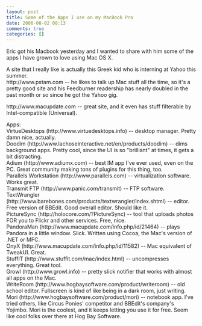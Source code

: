 ```yaml
---
layout: post
title: Some of the Apps I use on my MacBook Pro
date: 2006-08-02 08:13
comments: true
categories: []
---
```

<p>Eric got his Macbook yesterday and I wanted to share with him some of the apps I have grown to love using Mac OS X.</p>
<p>A site that I really like is actually this Greek kid who is interning at Yahoo this summer.<br />
http://www.pstam.com -- he likes to talk up Mac stuff all the time, so it's a pretty good site and his Feedburner readership has nearly doubled in the past month or so since he got the Yahoo gig.</p>
<p>http://www.macupdate.com -- great site, and it even has stuff filterable by Intel-compatible (Universal).</p>
<p>Apps:<br />
VirtueDesktops (http://www.virtuedesktops.info) -- desktop manager. Pretty damn nice, actually.<br />
Doodim (http://www.lachoseinteractive.net/en/products/doodim) -- dims background apps. Pretty cool, since the UI is so "brilliant" at times, it gets a bit distracting.<br />
Adium (http://www.adiumx.com) -- best IM app I've ever used, even on the PC. Great community making tons of plugins for this thing, too.<br />
Parallels Workstation (http://www.parallels.com) -- virtualization software. Works great.<br />
Transmit FTP (http://www.panic.com/transmit) -- FTP software.<br />
TextWrangler (http://www.barebones.com/products/textwrangler/index.shtml) -- editor. Free version of BBEdit. Good overall editor. Should like it.<br />
PictureSync (http://holocore.com/?PictureSync) -- tool that uploads photos FOR you to Flickr and other services. Free, nice.<br />
PandoraMan (http://www.macupdate.com/info.php/id/21464) -- plays Pandora in a little window. Slick. Written using Cocoa, the Mac's version of .NET or MFC.<br />
OnyX (http://www.macupdate.com/info.php/id/11582) -- Mac equivalent of TweakUI. Great.<br />
StuffIT (http://www.stuffit.com/mac/index.html) -- uncompresses everything. Great tool.<br />
Growl (http://www.growl.info) -- pretty slick notifier that works with almost all apps on the Mac.<br />
WriteRoom (http://www.hogbaysoftware.com/product/writeroom) -- old school editor. Fullscreen is kind of like being in a dark room, just writing.<br />
Mori (http://www.hogbaysoftware.com/product/mori) -- notebook app. I've tried others, like Circus Ponies' competitor and BBEdit's company's Yojimbo. Mori is the coolest, and it keeps letting you use it for free. Seem like cool folks over there at Hog Bay Software.
</p>

